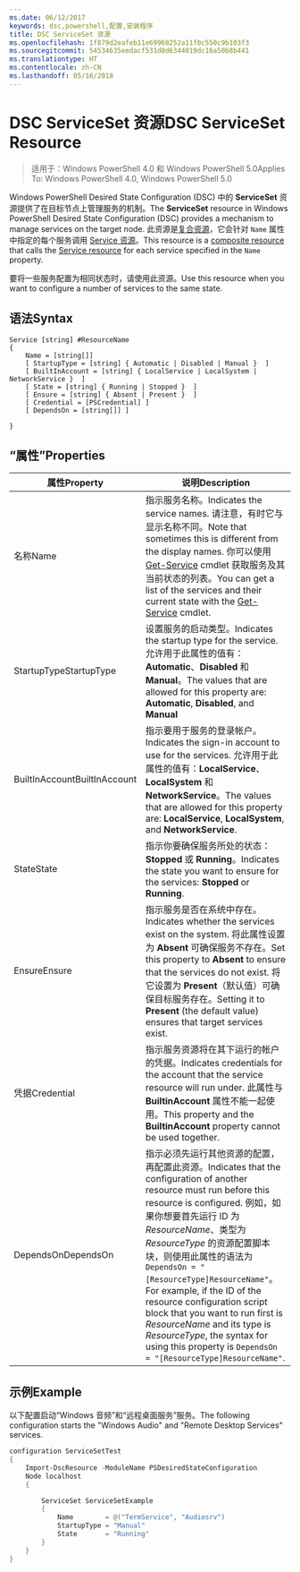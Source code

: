 ```yaml
---
ms.date: 06/12/2017
keywords: dsc,powershell,配置,安装程序
title: DSC ServiceSet 资源
ms.openlocfilehash: 1f879d2eafeb11e69968252a11f0c550c9b103f3
ms.sourcegitcommit: 54534635eedacf531d8d6344019dc16a50b8b441
ms.translationtype: HT
ms.contentlocale: zh-CN
ms.lasthandoff: 05/16/2018
---
```

# <a name="dsc-serviceset-resource"></a><span data-ttu-id="f254b-103">DSC ServiceSet 资源</span><span class="sxs-lookup"><span data-stu-id="f254b-103">DSC ServiceSet Resource</span></span>

> <span data-ttu-id="f254b-104">适用于：Windows PowerShell 4.0 和 Windows PowerShell 5.0</span><span class="sxs-lookup"><span data-stu-id="f254b-104">Applies To: Windows PowerShell 4.0, Windows PowerShell 5.0</span></span>


<span data-ttu-id="f254b-105">Windows PowerShell Desired State Configuration (DSC) 中的 **ServiceSet** 资源提供了在目标节点上管理服务的机制。</span><span class="sxs-lookup"><span data-stu-id="f254b-105">The **ServiceSet** resource in Windows PowerShell Desired State Configuration (DSC) provides a mechanism to manage services on the target node.</span></span> <span data-ttu-id="f254b-106">此资源是[复合资源](authoringResourceComposite.md)，它会针对 `Name` 属性中指定的每个服务调用 [Service 资源](serviceResource.md)。</span><span class="sxs-lookup"><span data-stu-id="f254b-106">This resource is a [composite resource](authoringResourceComposite.md) that calls the [Service resource](serviceResource.md) for each service specified in the `Name` property.</span></span>

<span data-ttu-id="f254b-107">要将一些服务配置为相同状态时，请使用此资源。</span><span class="sxs-lookup"><span data-stu-id="f254b-107">Use this resource when you want to configure a number of services to the same state.</span></span>

## <a name="syntax"></a><span data-ttu-id="f254b-108">语法</span><span class="sxs-lookup"><span data-stu-id="f254b-108">Syntax</span></span>

```
Service [string] #ResourceName
{
    Name = [string[]]
    [ StartupType = [string] { Automatic | Disabled | Manual }  ]
    [ BuiltInAccount = [string] { LocalService | LocalSystem | NetworkService }  ]
    [ State = [string] { Running | Stopped }  ]
    [ Ensure = [string] { Absent | Present }  ]
    [ Credential = [PSCredential] ]
    [ DependsOn = [string[]] ]

}
```

## <a name="properties"></a><span data-ttu-id="f254b-109">“属性”</span><span class="sxs-lookup"><span data-stu-id="f254b-109">Properties</span></span>

|  <span data-ttu-id="f254b-110">属性</span><span class="sxs-lookup"><span data-stu-id="f254b-110">Property</span></span>  |  <span data-ttu-id="f254b-111">说明</span><span class="sxs-lookup"><span data-stu-id="f254b-111">Description</span></span>   |
|---|---|
| <span data-ttu-id="f254b-112">名称</span><span class="sxs-lookup"><span data-stu-id="f254b-112">Name</span></span>| <span data-ttu-id="f254b-113">指示服务名称。</span><span class="sxs-lookup"><span data-stu-id="f254b-113">Indicates the service names.</span></span> <span data-ttu-id="f254b-114">请注意，有时它与显示名称不同。</span><span class="sxs-lookup"><span data-stu-id="f254b-114">Note that sometimes this is different from the display names.</span></span> <span data-ttu-id="f254b-115">你可以使用 [Get-Service](https://technet.microsoft.com/library/hh849804.aspx) cmdlet 获取服务及其当前状态的列表。</span><span class="sxs-lookup"><span data-stu-id="f254b-115">You can get a list of the services and their current state with the [Get-Service](https://technet.microsoft.com/library/hh849804.aspx) cmdlet.</span></span>|
| <span data-ttu-id="f254b-116">StartupType</span><span class="sxs-lookup"><span data-stu-id="f254b-116">StartupType</span></span>| <span data-ttu-id="f254b-117">设置服务的启动类型。</span><span class="sxs-lookup"><span data-stu-id="f254b-117">Indicates the startup type for the service.</span></span> <span data-ttu-id="f254b-118">允许用于此属性的值有：**Automatic**、**Disabled** 和 **Manual**。</span><span class="sxs-lookup"><span data-stu-id="f254b-118">The values that are allowed for this property are: **Automatic**, **Disabled**, and **Manual**</span></span>|
| <span data-ttu-id="f254b-119">BuiltInAccount</span><span class="sxs-lookup"><span data-stu-id="f254b-119">BuiltInAccount</span></span>| <span data-ttu-id="f254b-120">指示要用于服务的登录帐户。</span><span class="sxs-lookup"><span data-stu-id="f254b-120">Indicates the sign-in account to use for the services.</span></span> <span data-ttu-id="f254b-121">允许用于此属性的值有：**LocalService**、**LocalSystem** 和 **NetworkService**。</span><span class="sxs-lookup"><span data-stu-id="f254b-121">The values that are allowed for this property are: **LocalService**, **LocalSystem**, and **NetworkService**.</span></span>|
| <span data-ttu-id="f254b-122">State</span><span class="sxs-lookup"><span data-stu-id="f254b-122">State</span></span>| <span data-ttu-id="f254b-123">指示你要确保服务所处的状态：**Stopped** 或 **Running**。</span><span class="sxs-lookup"><span data-stu-id="f254b-123">Indicates the state you want to ensure for the services: **Stopped** or **Running**.</span></span>|
| <span data-ttu-id="f254b-124">Ensure</span><span class="sxs-lookup"><span data-stu-id="f254b-124">Ensure</span></span>| <span data-ttu-id="f254b-125">指示服务是否在系统中存在。</span><span class="sxs-lookup"><span data-stu-id="f254b-125">Indicates whether the services exist on the system.</span></span> <span data-ttu-id="f254b-126">将此属性设置为 **Absent** 可确保服务不存在。</span><span class="sxs-lookup"><span data-stu-id="f254b-126">Set this property to **Absent** to ensure that the services do not exist.</span></span> <span data-ttu-id="f254b-127">将它设置为 **Present**（默认值）可确保目标服务存在。</span><span class="sxs-lookup"><span data-stu-id="f254b-127">Setting it to **Present** (the default value) ensures that target services exist.</span></span>|
| <span data-ttu-id="f254b-128">凭据</span><span class="sxs-lookup"><span data-stu-id="f254b-128">Credential</span></span>| <span data-ttu-id="f254b-129">指示服务资源将在其下运行的帐户的凭据。</span><span class="sxs-lookup"><span data-stu-id="f254b-129">Indicates credentials for the account that the service resource will run under.</span></span> <span data-ttu-id="f254b-130">此属性与 **BuiltinAccount** 属性不能一起使用。</span><span class="sxs-lookup"><span data-stu-id="f254b-130">This property and the **BuiltinAccount** property cannot be used together.</span></span>|
| <span data-ttu-id="f254b-131">DependsOn</span><span class="sxs-lookup"><span data-stu-id="f254b-131">DependsOn</span></span>| <span data-ttu-id="f254b-132">指示必须先运行其他资源的配置，再配置此资源。</span><span class="sxs-lookup"><span data-stu-id="f254b-132">Indicates that the configuration of another resource must run before this resource is configured.</span></span> <span data-ttu-id="f254b-133">例如，如果你想要首先运行 ID 为 *ResourceName*、类型为 *ResourceType* 的资源配置脚本块，则使用此属性的语法为 `DependsOn = "[ResourceType]ResourceName"`。</span><span class="sxs-lookup"><span data-stu-id="f254b-133">For example, if the ID of the resource configuration script block that you want to run first is *ResourceName* and its type is *ResourceType*, the syntax for using this property is `DependsOn = "[ResourceType]ResourceName"`.</span></span>|



## <a name="example"></a><span data-ttu-id="f254b-134">示例</span><span class="sxs-lookup"><span data-stu-id="f254b-134">Example</span></span>

<span data-ttu-id="f254b-135">以下配置启动“Windows 音频”和“远程桌面服务”服务。</span><span class="sxs-lookup"><span data-stu-id="f254b-135">The following configuration starts the "Windows Audio" and "Remote Desktop Services" services.</span></span>

```powershell
configuration ServiceSetTest
{
    Import-DscResource -ModuleName PSDesiredStateConfiguration
    Node localhost
    {

        ServiceSet ServiceSetExample
        {
            Name        = @("TermService", "Audiosrv")
            StartupType = "Manual"
            State       = "Running"
        }
    }
}
```